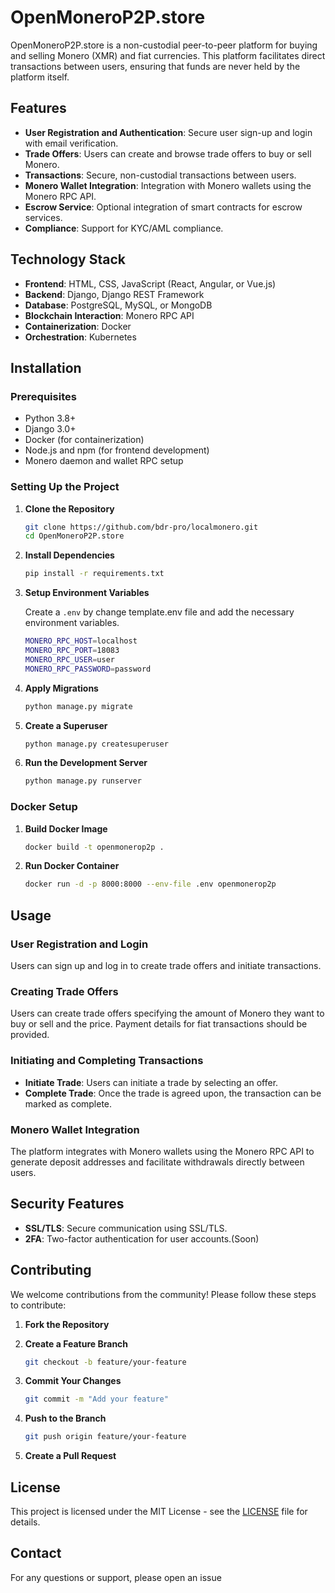 # OpenMoneroP2P.store

OpenMoneroP2P.store is a non-custodial peer-to-peer platform for buying and selling Monero (XMR) and fiat currencies. This platform facilitates direct transactions between users, ensuring that funds are never held by the platform itself.

## Features

- **User Registration and Authentication**: Secure user sign-up and login with email verification.
- **Trade Offers**: Users can create and browse trade offers to buy or sell Monero.
- **Transactions**: Secure, non-custodial transactions between users.
- **Monero Wallet Integration**: Integration with Monero wallets using the Monero RPC API.
- **Escrow Service**: Optional integration of smart contracts for escrow services.
- **Compliance**: Support for KYC/AML compliance.

## Technology Stack

- **Frontend**: HTML, CSS, JavaScript (React, Angular, or Vue.js)
- **Backend**: Django, Django REST Framework
- **Database**: PostgreSQL, MySQL, or MongoDB
- **Blockchain Interaction**: Monero RPC API
- **Containerization**: Docker
- **Orchestration**: Kubernetes

## Installation

### Prerequisites

- Python 3.8+
- Django 3.0+
- Docker (for containerization)
- Node.js and npm (for frontend development)
- Monero daemon and wallet RPC setup

### Setting Up the Project

1. **Clone the Repository**

    ```bash
    git clone https://github.com/bdr-pro/localmonero.git
    cd OpenMoneroP2P.store
    ```

2. **Install Dependencies**

    ```bash
    pip install -r requirements.txt
    ```

3. **Setup Environment Variables**

    Create a `.env` by change template.env file and add the necessary environment variables.

    ```bash
    MONERO_RPC_HOST=localhost
    MONERO_RPC_PORT=18083
    MONERO_RPC_USER=user
    MONERO_RPC_PASSWORD=password
    ```

4. **Apply Migrations**

    ```bash
    python manage.py migrate
    ```

5. **Create a Superuser**

    ```bash
    python manage.py createsuperuser
    ```

6. **Run the Development Server**

    ```bash
    python manage.py runserver
    ```

### Docker Setup

1. **Build Docker Image**

    ```bash
    docker build -t openmonerop2p .
    ```

2. **Run Docker Container**

    ```bash
    docker run -d -p 8000:8000 --env-file .env openmonerop2p
    ```

## Usage

### User Registration and Login

Users can sign up and log in to create trade offers and initiate transactions.

### Creating Trade Offers

Users can create trade offers specifying the amount of Monero they want to buy or sell and the price. Payment details for fiat transactions should be provided.

### Initiating and Completing Transactions

- **Initiate Trade**: Users can initiate a trade by selecting an offer.
- **Complete Trade**: Once the trade is agreed upon, the transaction can be marked as complete.

### Monero Wallet Integration

The platform integrates with Monero wallets using the Monero RPC API to generate deposit addresses and facilitate withdrawals directly between users.

## Security Features

- **SSL/TLS**: Secure communication using SSL/TLS.
- **2FA**: Two-factor authentication for user accounts.(Soon)

## Contributing

We welcome contributions from the community! Please follow these steps to contribute:

1. **Fork the Repository**

2. **Create a Feature Branch**

    ```bash
    git checkout -b feature/your-feature
    ```

3. **Commit Your Changes**

    ```bash
    git commit -m "Add your feature"
    ```

4. **Push to the Branch**

    ```bash
    git push origin feature/your-feature
    ```

5. **Create a Pull Request**

## License

This project is licensed under the MIT License - see the [LICENSE](LICENSE) file for details.

## Contact

For any questions or support, please open an issue
